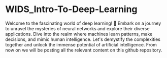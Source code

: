# WIDS_Intro-To-Deep-Learning

Welcome to the fascinating world of deep learning! 🚀 Embark on a journey to unravel the mysteries of neural networks and explore their diverse applications. Dive into the realm where machines learn patterns, make decisions, and mimic human intelligence. Let's demystify the complexities together and unlock the immense potential of artificial intelligence. From now on we will be posting all the relevant content on this github repository. 

